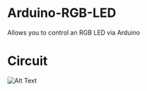 # Arduino-RGB-LED
Allows you to control an RGB LED via Arduino


<h1>Circuit</h1>

![Alt Text](https://i.imgur.com/a73fE37.png)

